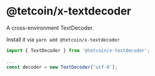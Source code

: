 # @tetcoin/x-textdecoder

A cross-environment TextDecoder.

Install it via `yarn add @tetcoin/x-textdecoder`

```js
import { TextDecoder } from '@tetcoin/x-textdecoder';

...
const decoder = new TextDecoder('utf-8');
```
